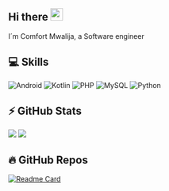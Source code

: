 
## Hi there <img src="https://media.giphy.com/media/hvRJCLFzcasrR4ia7z/giphy.gif" width="25px"></a>

I´m Comfort Mwalija, a Software engineer
## 💻 Skills

![Android](https://img.shields.io/badge/Android-05150C?style=flat-square&logo=android)
![Kotlin]( https://img.shields.io/badge/Kotlin-black?style=flat-square&logo=kotlin)
![PHP](https://img.shields.io/badge/PHP-black?style=flat-square&logo=php)
![MySQL](https://img.shields.io/badge/-MySQL-black?style=flat-square&logo=mysql)
![Python](https://img.shields.io/badge/-Python-black?style=flat-square&logo=Python)



## ⚡ GitHub Stats

<img src="https://github-readme-stats.vercel.app/api?username=calmwalija&show_icons=true&count_private=true&theme=dracula" />
<img src="https://github-readme-stats.vercel.app/api/top-langs/?username=calmwalija&layout=compact&count_private=true&theme=dracula" />


 ## 🔥 GitHub Repos

 [![Readme Card](https://github-readme-stats.vercel.app/api/pin/?username=calmwalija&repo=Hymn&theme=dracula)](https://github.com/calmwalija/hymn)

